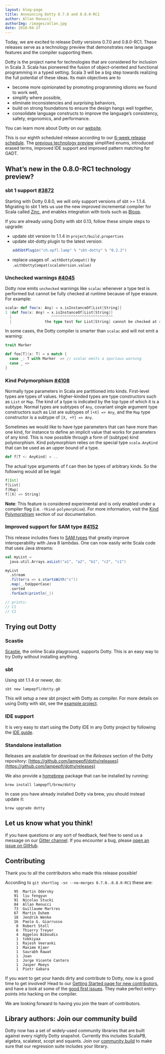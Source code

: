 ```yaml
---
layout: blog-page
title: Announcing Dotty 0.7.0 and 0.8.0-RC1
author: Allan Renucci
authorImg: /images/allan.jpg
date: 2018-04-27
---
```


Today, we are excited to release Dotty versions 0.7.0 and 0.8.0-RC1. These releases
serve as a technology preview that demonstrates new language features and the compiler supporting them.

Dotty is the project name for technologies that are considered for inclusion in Scala 3. Scala has
pioneered the fusion of object-oriented and functional programming in a typed setting. Scala 3 will
be a big step towards realizing the full potential of these ideas. Its main objectives are to

- become more opinionated by promoting programming idioms we found to work well,
- simplify where possible,
- eliminate inconsistencies and surprising behaviors,
- build on strong foundations to ensure the design hangs well together,
- consolidate language constructs to improve the language’s consistency, safety, ergonomics, and performance.

You can learn more about Dotty on our [website](https://dotty.epfl.ch).

<!--more-->

This is our eighth scheduled release according to our [6-week release schedule](https://dotty.epfl.ch/docs/usage/version-numbers.html).
The [previous technology preview](https://github.com/lampepfl/dotty/releases/tag/0.7.0-RC1) simplified
enums, introduced erased terms, improved IDE support and improved pattern matching for GADT.

## What’s new in the 0.8.0-RC1 technology preview?

### sbt 1 support [#3872](https://github.com/lampepfl/dotty/pull/3872)
Starting with Dotty 0.8.0, we will only support versions of sbt >= 1.1.4. Migrating to sbt 1
lets us use the new improved incremental compiler for Scala called [Zinc](https://github.com/sbt/zinc),
and enables integration with tools such as [Bloop](https://scalacenter.github.io/bloop/).

If you are already using Dotty with sbt 0.13, follow these simple steps to upgrade:

- update sbt version to 1.1.4 in `project/build.properties`
- update sbt-dotty plugin to the latest version:
  ```scala
  addSbtPlugin("ch.epfl.lamp" % "sbt-dotty" % "0.2.2")
  ```
- replace usages of `.withDottyCompat()` by `.withDottyCompat(scalaVersion.value)`

### Unchecked warnings [#4045](https://github.com/lampepfl/dotty/pull/4045)
Dotty now emits `unchecked` warnings like `scalac` whenever a type test is performed but cannot be
fully checked at runtime because of type erasure. For example:

```scala
scala> def foo(x: Any) = x.isInstanceOf[List[String]]
1 |def foo(x: Any) = x.isInstanceOf[List[String]]
  |                  ^^^^^^^^^^^^^^^^^^^^^^^^^^^^
  |               the type test for List[String] cannot be checked at runtime
```

In some cases, the Dotty compiler is smarter than `scalac`  and will not emit a warning:
```scala
trait Marker

def foo[T](x: T) = x match {
  case _: T with Marker  => // scalac emits a spurious warning
  case _ =>
}
```

### Kind Polymorphism [#4108](https://github.com/lampepfl/dotty/pull/4108)
Normally type parameters in Scala are partitioned into kinds. First-level types are types of values.
Higher-kinded types are type constructors such as `List` or `Map`. The kind of a type is indicated
by the top type of which it is a subtype. Normal types are subtypes of `Any`, covariant single
argument type constructors such as List are subtypes of `[+X] => Any`, and the `Map` type
constructor is a subtype of `[X, +Y] => Any`.

Sometimes we would like to have type parameters that can have more than one kind, for instance to
define an implicit value that works for parameters of any kind. This is now possible through a form
of (subtype) kind polymorphism. Kind polymorphism relies on the special type `scala.AnyKind` that
can be used as an upper bound of a type.

```scala
def f[T <: AnyKind] = ..
```

The actual type arguments of f can then be types of arbitrary kinds. So the following would all be
legal:

```scala
f[Int]
f[List]
f[Map]
f[[X] => String]
```

**Note**: This feature is considered experimental and is only enabled under a compiler flag
(i.e. `-Ykind-polymorphism`). For more information, visit the [Kind Polymorphism](https://dotty.epfl.ch/docs/reference/kind-polymorphism.html)
section of our documentation.

### Improved support for SAM type [#4152](https://github.com/lampepfl/dotty/pull/4152)
This release includes fixes to [SAM types](https://www.scala-lang.org/news/2.12.0/#lambda-syntax-for-sam-types)
that greatly improve interoperability with Java 8 lambdas. One can now easily write Scala code that
uses Java streams:

```scala
val myList =
  java.util.Arrays.asList("a1", "a2", "b1", "c2", "c1")

myList
  .stream
  .filter(s => s.startsWith("c"))
  .map(_.toUpperCase)
  .sorted
  .forEach(println(_))

// prints:
// C1
// C2
```

## Trying out Dotty
### Scastie
[Scastie], the online Scala playground, supports Dotty.
This is an easy way to try Dotty without installing anything.

### sbt
Using sbt 1.1.4 or newer, do:

```shell
sbt new lampepfl/dotty.g8
```

This will setup a new sbt project with Dotty as compiler. For more details on
using Dotty with sbt, see the
[example project](https://github.com/lampepfl/dotty-example-project).

### IDE support
It is very easy to start using the Dotty IDE in any Dotty project by following
the [IDE guide](https://dotty.epfl.ch/docs/usage/ide-support.html).


### Standalone installation
Releases are available for download on the _Releases_
section of the Dotty repository:
[https://github.com/lampepfl/dotty/releases](https://github.com/lampepfl/dotty/releases)

We also provide a [homebrew](https://brew.sh/) package that can be installed by running:

```shell
brew install lampepfl/brew/dotty
```

In case you have already installed Dotty via brew, you should instead update it:

```shell
brew upgrade dotty
```

## Let us know what you think!
If you have questions or any sort of feedback, feel free to send us a message on our
[Gitter channel](https://gitter.im/lampepfl/dotty). If you encounter a bug, please
[open an issue on GitHub](https://github.com/lampepfl/dotty/issues/new).

## Contributing
Thank you to all the contributors who made this release possible!

According to `git shortlog -sn --no-merges 0.7.0..0.8.0-RC1` these are:

```
    95  Martin Odersky
    91  liu fengyun
    91  Nicolas Stucki
    84  Allan Renucci
    73  Guillaume Martres
    67  Martin Duhem
    18  Jendrik Wenke
    16  Paolo G. Giarrusso
     8  Robert Stoll
     6  Thierry Treyer
     4  Aggelos Biboudis
     1  tokkiyaa
     1  Rajesh Veeranki
     1  Maxime Kjaer
     1  Saurabh Rawat
     1  Joan
     1  Jorge Vicente Cantero
     1  Jasper Moeys
     1  Piotr Gabara
```

If you want to get your hands dirty and contribute to Dotty, now is a good time to get involved!
Head to our [Getting Started page for new contributors](https://dotty.epfl.ch/docs/contributing/getting-started.html),
and have a look at some of the [good first issues](https://github.com/lampepfl/dotty/issues?q=is%3Aissue+is%3Aopen+label%3Aexp%3Anovice).
They make perfect entry-points into hacking on the compiler.

We are looking forward to having you join the team of contributors.

## Library authors: Join our community build
Dotty now has a set of widely-used community libraries that are built against every nightly Dotty
snapshot. Currently this includes ScalaPB, algebra, scalatest, scopt and squants.
Join our [community build](https://github.com/lampepfl/dotty-community-build)
to make sure that our regression suite includes your library.


[Scastie]: https://scastie.scala-lang.org/?target=dotty

[@odersky]: https://github.com/odersky
[@DarkDimius]: https://github.com/DarkDimius
[@smarter]: https://github.com/smarter
[@felixmulder]: https://github.com/felixmulder
[@nicolasstucki]: https://github.com/nicolasstucki
[@liufengyun]: https://github.com/liufengyun
[@OlivierBlanvillain]: https://github.com/OlivierBlanvillain
[@biboudis]: https://github.com/biboudis
[@allanrenucci]: https://github.com/allanrenucci
[@Blaisorblade]: https://github.com/Blaisorblade
[@Duhemm]: https://github.com/Duhemm
